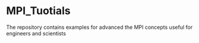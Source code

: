 # MPI_Tuotials
The repository contains examples for advanced the MPI concepts useful for engineers and scientists
